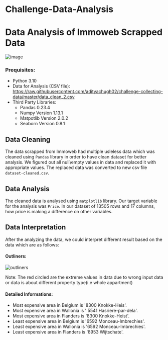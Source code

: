# Challenge-Data-Analysis
# Data Analysis of Immoweb Scrapped Data

![image](https://user-images.githubusercontent.com/96992159/152752109-48401fdc-5ab6-415c-9a8c-c36e349871f4.png)

### Prequisites:
- Python 3.10
- Data for Analysis (CSV file): 
  https://raw.githubusercontent.com/adityachugh02/challenge-collecting-data/master/data_clean_2.csv
- Third Party Libraries:
  - Pandas 0.23.4
  - Numpy Version 1.13.1
  - Matpotlib Version 2.0.2
  - Seaborn Version 0.8.1
## Data Cleaning
 
The data scrapped from Immoweb had multiple usleless data which was cleaned using `Pandas` library in order to have clean dataset for better analysis. We figured out all null\empty values in data and replaced it with appropriate values. The replaced data was converted to new csv file `dataset-cleaned.csv`.

## Data Analysis

The cleaned data is analysed using `matplotlib` library. Our target variable for the analysis was `Price`. In our dataset of 13505 rows and 17 columns, how price is making a difference on other variables.

## Data Interpretation

After the analyzing the data, we could interpret different result based on the data which are as follows:

#### Outliners:
![outliners](https://user-images.githubusercontent.com/96992159/153191172-fc943e5f-ff48-446f-8a41-25cd799fe487.PNG)


 Note: The red circled are the extreme values in data due to wrong input data or data is about different property type(i.e whole appartment)

#### Detailed Informations:

- Most expensive area in Belgium is '8300 Knokke-Heis'. 
- Most expensive area in Wallonia is ' 5541 Hasriere-par-dela'.  
- Most expensive area in Flanders is '8300 Knokke-Heist'. 
- Least expensive area in Belgium is '6592 Monceau-Imbrechies'. 
- Least expensive area in Wallonia is '6592 Monceau-Imbrechies'. 
- Least expensive area in Flanders is '8953 Wijtschate'.  



 
